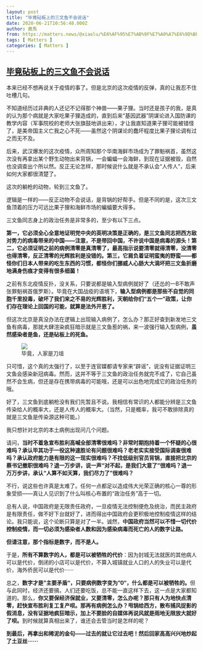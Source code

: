 ```yaml
---
layout: post
title: "毕竟砧板上的三文鱼不会说话"
date: 2020-06-21T10:56:48.000Z
author: 鹿馬
from: https://matters.news/@xiaolu/%E6%AF%95%E7%AB%9F%E7%A0%A7%E6%9D%BF%E4%B8%8A%E7%9A%84%E4%B8%89%E6%96%87%E9%B1%BC%E4%B8%8D%E4%BC%9A%E8%AF%B4%E8%AF%9D-bafyreiavnldeblci3grmyzh4n3nfjfjos7kceljxodeumr3whnohputuky
tags: [ Matters ]
categories: [ Matters ]
---
```

<!--1592737008000-->
[毕竟砧板上的三文鱼不会说话](https://matters.news/@xiaolu/%E6%AF%95%E7%AB%9F%E7%A0%A7%E6%9D%BF%E4%B8%8A%E7%9A%84%E4%B8%89%E6%96%87%E9%B1%BC%E4%B8%8D%E4%BC%9A%E8%AF%B4%E8%AF%9D-bafyreiavnldeblci3grmyzh4n3nfjfjos7kceljxodeumr3whnohputuky)
------

<div>
<p>本来已经不想再说关于疫情的事了。但是北京的这次疫情的反弹，真的让我忍不住吐槽几句。</p><p>不知道经历过非典的人还记不记得那个神兽——果子狸。当时还是孩子的我，是真的认为那个病就是大家吃果子狸造成的，直到后来“基因武器”阴谋论进入国防课的教学内容（军事院校的老师大张旗鼓地讲出来），才让我直知道果子狸可能被错怪了，是美帝国主义亡我之心不死——虽然这个阴谋论的蠢坏程度比果子狸论调有过之而无不及。</p><p>后来，武汉爆发的这次疫情，众所周知那个华南海鲜市场成为了罪魁祸首，虽然这次没有再拿出某个野生动物出来背锅，一会蝙蝠一会海鲜，到现在证据被毁，自然也没调查出个所以然。反正无论怎样，那时候说什么就是不承认会“人传人”，后来如何大家都很清楚了。</p><p>这次的躺枪的动物，轮到三文鱼了。</p><p>逻辑是一样的——反正动物不会说话，是背锅的好帮手。但是不同的是，这次三文鱼顶着的压力可远比果子狸和海鲜市场的蝙蝠要大得多。</p><p>三文鱼同志身上的政治任务是非常多的，至少有以下三点。</p><p><strong>第一，它必须全心全意地证明党中央的英明决策是正确的，是三文鱼同志把西方敌对势力的病毒带来的中国——注意，不是带回中国，不许说中国是病毒的源头！第二，它必须证明之前的病例清零是真清零了，最高指示说要清零就得清零，没清零也得清零，反正清零的光辉胜利是没错的。第三，它肩负着证明蛮夷的野蛮——都怪你们日本人带来的吃生东西的习惯，都怪你们挪威人心肠大大滴坏把三文鱼折磨地满身伤痕才变得有很多细菌！</strong></p><p>之前有东北疫情反扑，没关系，只要说都是输入型病例就好了（还怂的一B不敢声张罪魁祸首俄罗斯）。毕竟在大国战疫的语境下，<strong>输入型病例都是那些不自觉的同胞千里投毒，破坏了我们来之不易的光辉胜利，天朝给你们“五个一”政策，让你们存在理论上回国的可能，就算是法外开恩了。</strong></p><p>但这次北京是真没办法在逻辑上出现输入病例了，怎么办？那正好查到新发地三文鱼有病毒，那就大肆渲染疯狂暗示就是三文鱼惹的祸，来一波强行输入型病例，<strong>虽然感染者是鱼，还是砧板上的死鱼。</strong></p><figure class="image"><img src="https://assets.matters.news/embed/fbd9fc9e-b2fe-4070-975d-f9f021064f36.jpeg" data-asset-id="fbd9fc9e-b2fe-4070-975d-f9f021064f36" referrerpolicy="no-referrer"><figcaption><span>毕竟，人家是刀俎</span></figcaption></figure><p>只可惜，这个真的太强行了，以至于连官媒都请专家来“辟谣”，说没有证据证明三文鱼会感染新冠病毒。然而，这并不等于三文鱼的政治任务就完不成了，它自己虽然不会生病，但还是存在携带病毒的可能哦，还是可以出色地完成它的政治任务的哦。</p><p>好了，三文鱼到底躺枪没有我们先暂且不说。我相信有常识的人都能分辨是三文鱼传染给人的概率大，还是人传人的概率大。（当然，只是概率，我可不敢排除真的就是三文鱼是传染源这种可能。）</p><p>我只想针对北京的本土病例出现问几个问题。</p><p>请问，<strong>当时不着急宣布胜利高喊全部清零很难吗？非常时期抱持着一个怀疑的心很难吗？承认毕其功于一役这种速胜论有问题很难吗？老老实实接受国际调查很难吗？承认政府能力是有限的这一现实很难吗？不找低级别官员背锅，直接把北京的蔡书记撤职很难吗？退一万步讲，说一声“对不起，是我们大意了”很难吗？退一万万步讲，承认“人算不如天算，我们尽力了”很难吗？</strong></p><p>不行，说这些也许真是太难了。任何一点都足以造成伟大光荣正确的核心一尊的形象受损——真让人见识到了什么叫核心布置的“政治任务”高于一切。</p><p>总有人说，中国政府是无限责任政府，一旦疫情无法控制便危及统治，而民主政府是有限责任，做不好下台就好了，进而得出中国政府会更积极地控制疫情这样的结论。我只能说，这个论断只算是对了一半。诚然，<strong>中国政府当然可以不惜一切代价控制疫情，而一切必须为感染者人数和因为感染病毒而死亡的人的数字让路。</strong></p><p><strong>但请注意，那个指标是数字，而不是人。</strong></p><p>于是，<strong>所有不算数字的人，都是可以被牺牲的代价</strong>：因为封城无法就医的其他病人可以是代价，倒闭的小店可以是代价，不算入城镇就业人口的人的失业可以是代价，海外侨民可以是代价······</p><p>总之，<strong>数字才是”主要矛盾“，只要病例数字变为”0“，什么都是可以被牺牲的。</strong>但与此同时，经济还要搞，人们还要吃饭，总不能一直这样下去，这一点是大家都知道的。那么，<strong>你又要保经济保就业，又要清零，怎么办呢？那只有人为地快点清零，赶快宣布胜利复工复产呗。那再有病例怎么办？甩锅给西方，散布捕风捉影的假消息，没有证据地疯狂暗示，加上不要脸的自媒体再说风就是雨地无限放大就好了呗。</strong>到时候就算真相出来了，谁还会去管当时是怎样的呢？</p><p><strong>到最后，再拿出和稀泥的金句——过去的就让它过去吧！然后回家高高兴兴地炒起了土豆丝······</strong></p>
</div>
